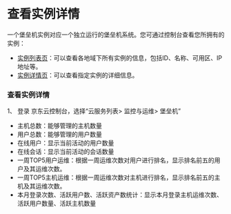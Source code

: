 # 查看实例详情

一个堡垒机实例对应一个独立运行的堡垒机系统。您可通过控制台查看您所拥有的实例：
* [实例列表页](Instance-Info#user-content-2)：可以查看各地域下所有实例的信息，包括ID、名称、可用区、IP地址等。
* [实例详情页](Instance-Info#user-content-3)：可以查看指定实例的详细信息。

<div id ="user-content-1"></div>

### 查看实例详情

1、 登录 京东云控制台，选择“云服务列表> 监控与运维> 堡垒机”
- 主机总数：能够管理的主机数量
- 用户总数：能够管理的用户数量
- 在线用户：显示当前活动的用户数量
- 在线会话：显示当前活动的会话数量
- 一周TOP5用户运维：根据一周运维次数对用户进行排名，显示排名前五的用户及其运维次数。
- 一周TOP5主机运维：根据一周运维次数对主机进行排名，显示排名前五的主机及其运维次数。
- 本月登录次数、活跃用户数、活跃资产数统计：显示本月登录主机运维次数、活跃用户数量、活跃主机数量



